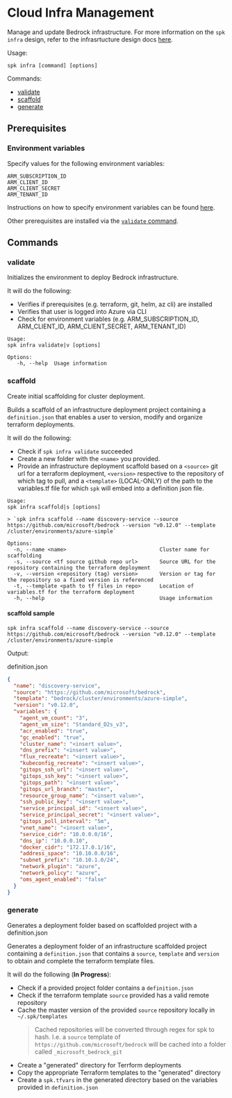# Cloud Infra Management

Manage and update Bedrock infrastructure. For more information on the
`spk infra` design, refer to the infrasrtucture design docs
[here](./infra/README.md).

Usage:

```
spk infra [command] [options]
```

Commands:

- [validate](#validate)
- [scaffold](#scaffold)
- [generate](#generate)

## Prerequisites

### Environment variables

Specify values for the following environment variables:

```
ARM_SUBSCRIPTION_ID
ARM_CLIENT_ID
ARM_CLIENT_SECRET
ARM_TENANT_ID
```

Instructions on how to specify environment variables can be found
[here](../README.md).

Other prerequisites are installed via the [`validate` command](#validate).

## Commands

### validate

Initializes the environment to deploy Bedrock infrastructure.

It will do the following:

- Verifies if prerequisites (e.g. terraform, git, helm, az cli) are installed
- Verifies that user is logged into Azure via CLI
- Check for environment variables (e.g. ARM_SUBSCRIPTION_ID, ARM_CLIENT_ID,
  ARM_CLIENT_SECRET, ARM_TENANT_ID)

```
Usage:
spk infra validate|v [options]

Options:
   -h, --help  Usage information
```

### scaffold

Create initial scaffolding for cluster deployment.

Builds a scaffold of an infrastructure deployment project containing a
`definition.json` that enables a user to version, modify and organize terraform
deployments.

It will do the following:

- Check if `spk infra validate` succeeded
- Create a new folder with the `<name>` you provided.
- Provide an infrastructure deployment scaffold based on a `<source>` git url
  for a terraform deployment, `<version>` respective to the repository of which
  tag to pull, and a `<template>` (LOCAL-ONLY) of the path to the variables.tf
  file for which `spk` will embed into a definition json file.

```
Usage:
spk infra scaffold|s [options]

> `spk infra scaffold --name discovery-service --source https://github.com/microsoft/bedrock --version "v0.12.0" --template /cluster/environments/azure-simple`

Options:
  -n, --name <name>                              Cluster name for scaffolding
  -s, --source <tf source github repo url>       Source URL for the repository containing the terraform deployment
  -v, --version <repository (tag) version>       Version or tag for the repository so a fixed version is referenced
  -t, --template <path to tf files in repo>      Location of variables.tf for the terraform deployment
  -h, --help                                     Usage information
```

#### scaffold sample

```
spk infra scaffold --name discovery-service --source https://github.com/microsoft/bedrock --version "v0.12.0" --template /cluster/environments/azure-simple
```

Output:

definition.json

```json
{
  "name": "discovery-service",
  "source": "https://github.com/microsoft/bedrock",
  "template": "bedrock/cluster/environments/azure-simple",
  "version": "v0.12.0",
  "variables": {
    "agent_vm_count": "3",
    "agent_vm_size": "Standard_D2s_v3",
    "acr_enabled": "true",
    "gc_enabled": "true",
    "cluster_name": "<insert value>",
    "dns_prefix": "<insert value>",
    "flux_recreate": "<insert value>",
    "kubeconfig_recreate": "<insert value>",
    "gitops_ssh_url": "<insert value>",
    "gitops_ssh_key": "<insert value>",
    "gitops_path": "<insert value>",
    "gitops_url_branch": "master",
    "resource_group_name": "<insert value>",
    "ssh_public_key": "<insert value>",
    "service_principal_id": "<insert value>",
    "service_principal_secret": "<insert value>",
    "gitops_poll_interval": "5m",
    "vnet_name": "<insert value>",
    "service_cidr": "10.0.0.0/16",
    "dns_ip": "10.0.0.10",
    "docker_cidr": "172.17.0.1/16",
    "address_space": "10.10.0.0/16",
    "subnet_prefix": "10.10.1.0/24",
    "network_plugin": "azure",
    "network_policy": "azure",
    "oms_agent_enabled": "false"
  }
}
```

### generate

Generates a deployment folder based on scaffolded project with a definition.json

Generates a deployment folder of an infrastructure scaffolded project containing
a `definition.json` that contains a `source`, `template` and `version` to obtain
and complete the terraform template files.

It will do the following (**In Progress**):

- Check if a provided project folder contains a `definition.json`
- Check if the terraform template `source` provided has a valid remote
  repository
- Cache the master version of the provided `source` repository locally in
  `~/.spk/templates`
  > Cached repositories will be converted through regex for spk to hash. I.e. a
  > `source` template of `https://github.com/microsoft/bedrock` will be cached
  > into a folder called `_microsoft_bedrock_git`
- Create a "generated" directory for Terrform deployments
- Copy the appropriate Terraform templates to the "generated" directory
- Create a `spk.tfvars` in the generated directory based on the variables
  provided in `definition.json`
